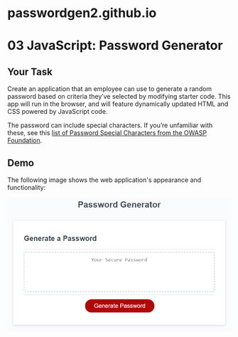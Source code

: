 # passwordgen2.github.io

# 03 JavaScript: Password Generator

## Your Task

Create an application that an employee can use to generate a random password based on criteria they’ve selected by modifying starter code. This app will run in the browser, and will feature dynamically updated HTML and CSS powered by JavaScript code. 

The password can include special characters. If you’re unfamiliar with these, see this [list of Password Special Characters from the OWASP Foundation](https://www.owasp.org/index.php/Password_special_characters).

## Demo

The following image shows the web application's appearance and functionality:

![password generator demo](./Assets/03-javascript-homework-demo.png)


